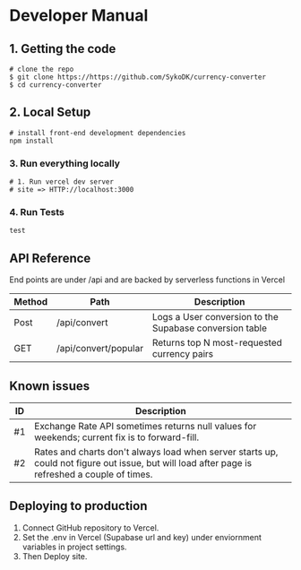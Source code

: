 # Developer Manual

## 1. Getting the code

```
# clone the repo 
$ git clone https://https://github.com/SykoDK/currency-converter
$ cd currency-converter
```

## 2. Local Setup
```
# install front-end development dependencies
npm install
```

### 3. Run everything locally
```
# 1. Run vercel dev server
# site => HTTP://localhost:3000
```

### 4. Run Tests
```
test
```

## API Reference
End points are under /api and are backed by serverless functions in Vercel


| Method   | Path | Description |
| -------- | ------- | ------- |
| Post  | /api/convert   | Logs a User conversion to the Supabase conversion table |
| GET | /api/convert/popular     | Returns top N most-requested currency pairs |

## Known issues

| ID   | Description |
| -------- | ------- |
| #1 | Exchange Rate API sometimes returns null values for weekends; current fix is to forward-fill. |
| #2 | Rates and charts don't always load when server starts up, could not figure out issue, but will load after page is refreshed a couple of times. |

## Deploying to production
  1. Connect GitHub repository to Vercel.
  2. Set the .env in Vercel (Supabase url and key) under enviornment variables in project settings.
  3. Then Deploy site.

